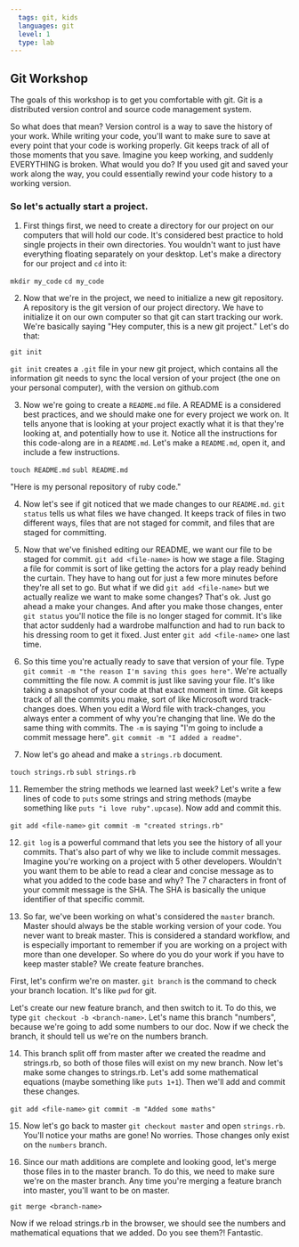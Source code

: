 ```yaml
---
  tags: git, kids 
  languages: git
  level: 1
  type: lab
---
```


## Git Workshop

The goals of this workshop is to get you comfortable with git. Git is a distributed version control and source code management system. 

So what does that mean? Version control is a way to save the history of your work. While writing your code, you'll want to make sure to save at every point that your code is working properly. Git keeps track of all of those moments that you save. Imagine you keep working, and suddenly EVERYTHING is broken. What would you do? If you used git and saved your work along the way, you could essentially rewind your code history to a working version.

### So let's actually start a project.

1. First things first, we need to create a directory for our project on our computers that will hold our code. It's considered best practice to hold single projects in their own directories. You wouldn't want to just have everything floating separately on your desktop. Let's make a directory for our project and `cd` into it:

`mkdir my_code`
`cd my_code`

2. Now that we're in the project, we need to initialize a new git repository. A repository is the git version of our project directory. We have to initialize it on our own computer so that git can start tracking our work. We're basically saying "Hey computer, this is a new git project." Let's do that:

`git init` 

`git init` creates a `.git` file in your new git project, which contains all the information git needs to sync the local version of your project (the one on your personal computer), with the version on github.com

3. Now we're going to create a `README.md` file. A README is a considered best practices, and we should make one for every project we work on. It tells anyone that is looking at your project exactly what it is that they're looking at, and potentially how to use it. Notice all the instructions for this code-along are in a `README.md`. Let's make a `README.md`, open it, and include a few instructions.

`touch README.md`
`subl README.md` 

"Here is my personal repository of ruby code."

4. Now let's see if git noticed that we made changes to our `README.md`. `git status` tells us what files we have changed. It keeps track of files in two different ways, files that are not staged for commit, and files that are staged for committing.

5. Now that we've finished editing our README, we want our file to be staged for commit. `git add <file-name>` is how we stage a file. Staging a file for commit is sort of like getting the actors for a play ready behind the curtain. They have to hang out for just a few more minutes before they're all set to go. But what if we did `git add <file-name>` but we actually realize we want to make some changes? That's ok. Just go ahead a make your changes. And after you make those changes, enter `git status` you'll notice the file is no longer staged for commit. It's like that actor suddenly had a wardrobe malfunction and had to run back to his dressing room to get it fixed. Just enter `git add <file-name>` one last time. 

6. So this time you're actually ready to save that version of your file. Type `git commit -m "the reason I'm saving this goes here"`. We're actually committing the file now. A commit is just like saving your file. It's like taking a snapshot of your code at that exact moment in time. Git keeps track of all the commits you make, sort of like Microsoft word track-changes does. When you edit a Word file with track-changes, you always enter a comment of why you're changing that line. We do the same thing with commits. The `-m` is saying "I'm going to include a commit message here". 
`git commit -m "I added a readme"`.

7. Now let's go ahead and make a `strings.rb` document.

`touch strings.rb`
`subl strings.rb`

11. Remember the string methods we learned last week? Let's write a few lines of code to `puts` some strings and string methods (maybe something like `puts "i love ruby".upcase`). Now add and commit this.

`git add <file-name>`
`git commit -m "created strings.rb"`

12. `git log` is a powerful command that lets you see the history of all your commits. That's also part of why we like to include commit messages. Imagine you're working on a project with 5 other developers. Wouldn't you want them to be able to read a clear and concise message as to what you added to the code base and why? The 7 characters in front of your commit message is the SHA. The SHA is basically the unique identifier of that specific commit.

13. So far, we've been working on what's considered the `master` branch. Master should always be the stable working version of your code. You never want to break master. This is considered a standard workflow, and is especially important to remember if you are working on a project with more than one developer. So where do you do your work if you have to keep master stable? We create feature branches. 

First, let's confirm we're on master. `git branch` is the command to check your branch location. It's like `pwd` for git.

Let's create our new feature branch, and then switch to it. To do this, we type `git checkout -b <branch-name>`. Let's name this branch "numbers", because we're going to add some numbers to our doc. Now if we check the branch, it should tell us we're on the numbers branch.

14. This branch split off from master after we created the readme and strings.rb, so both of those files will exist on my new branch. Now let's make some changes to strings.rb. Let's add some mathematical equations (maybe something like `puts 1+1`). Then we'll add and commit these changes.

`git add <file-name>`
`git commit -m "Added some maths"`

15. Now let's go back to master `git checkout master` and open `strings.rb`. You'll notice your maths are gone! No worries. Those changes only exist on the `numbers` branch.

16. Since our math additions are complete and looking good, let's merge those files in to the master branch. To do this, we need to make sure we're on the master branch. Any time you're merging a feature branch into master, you'll want to be on master. 

`git merge <branch-name>`

Now if we reload strings.rb in the browser, we should see the numbers and mathematical equations that we added. Do you see them?! Fantastic.

